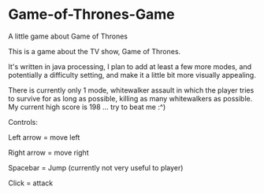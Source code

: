 # Game-of-Thrones-Game
A little game about Game of Thrones

This is a game about the TV show, Game of Thrones.

It's written in java processing, I plan to add at least a few more modes, and potentially a difficulty setting, and make it a little bit more visually appealing.

There is currently only 1 mode, whitewalker assault in which the player tries to survive for as long as possible, killing as many whitewalkers as possible. My current high score is 198 ... try to beat me :^)

Controls:

Left arrow = move left

Right arrow = move right

Spacebar = Jump (currently not very useful to player)

Click = attack
